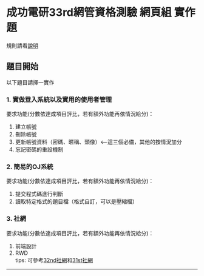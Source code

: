 # 成功電研33rd網管資格測驗 網頁組 實作題 #
規則請看[說明](../README.md)  

## 題目開始 ##
以下題目請擇一實作
### 1. 實做登入系統以及實用的使用者管理 ###
要求功能(分數依達成項目評比，若有額外功能再依情況給分)：
1. 建立帳號
2. 刪除帳號
3. 更新帳號資料（密碼、暱稱、頭像）<--這三個必備，其他的按情況加分 
4. 忘記密碼的重設機制

### 2. 簡易的OJ系統 ###
要求功能(分數依達成項目評比，若有額外功能再依情況給分)：
1. 提交程式碼進行判斷
2. 讀取特定格式的題目檔（格式自訂，可以是壓縮檔）

### 3. 社網 ###
要求功能(分數依達成項目評比，若有額外功能再依情況給分)：
1. 前端設計
2. RWD  
tips: 可參考[32nd社網](https://ckcsc.net)和[31st社網](http://mars.cksh.tp.edu.tw/~t506/31st/)


---
